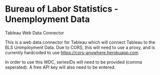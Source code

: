 # Bureau of Labor Statistics - Unemployment Data
 Tableau Web Data Connector

This is a web data connector for Tableau which will connect Tableau to the BLS Unimployment Data. Due to CORS, this will need to use a proxy, and is currently hardcoded to use https://cors-anywhere.herokuapp.com

In order to use this WDC, seriesIDs will need to be provided (comma seperated). A free API key will also need to be entered.
